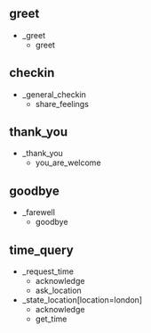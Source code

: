 ## greet
* _greet
    - greet

## checkin
* _general_checkin
    - share_feelings

## thank_you
* _thank_you
    - you_are_welcome

## goodbye
* _farewell
    - goodbye

## time_query
* _request_time
    - acknowledge
    - ask_location
* _state_location[location=london]
    - acknowledge
    - get_time
